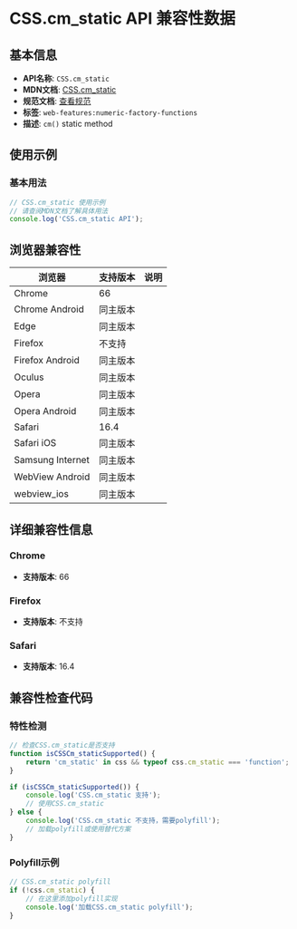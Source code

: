 # CSS.cm_static API 兼容性数据

## 基本信息

- **API名称**: `CSS.cm_static`
- **MDN文档**: [CSS.cm_static](https://developer.mozilla.org/docs/Web/API/CSS/factory_functions_static)
- **规范文档**: [查看规范](https://drafts.css-houdini.org/css-typed-om/#dom-css-cm)
- **标签**: `web-features:numeric-factory-functions`
- **描述**: `cm()` static method

## 使用示例

### 基本用法

```javascript
// CSS.cm_static 使用示例
// 请查阅MDN文档了解具体用法
console.log('CSS.cm_static API');
```

## 浏览器兼容性

| 浏览器 | 支持版本 | 说明 |
|--------|----------|------|
| Chrome | 66 |  |
| Chrome Android | 同主版本 |  |
| Edge | 同主版本 |  |
| Firefox | 不支持 |  |
| Firefox Android | 同主版本 |  |
| Oculus | 同主版本 |  |
| Opera | 同主版本 |  |
| Opera Android | 同主版本 |  |
| Safari | 16.4 |  |
| Safari iOS | 同主版本 |  |
| Samsung Internet | 同主版本 |  |
| WebView Android | 同主版本 |  |
| webview_ios | 同主版本 |  |

## 详细兼容性信息

### Chrome

- **支持版本**: 66

### Firefox

- **支持版本**: 不支持

### Safari

- **支持版本**: 16.4

## 兼容性检查代码

### 特性检测

```javascript
// 检查CSS.cm_static是否支持
function isCSSCm_staticSupported() {
    return 'cm_static' in css && typeof css.cm_static === 'function';
}

if (isCSSCm_staticSupported()) {
    console.log('CSS.cm_static 支持');
    // 使用CSS.cm_static
} else {
    console.log('CSS.cm_static 不支持，需要polyfill');
    // 加载polyfill或使用替代方案
}
```

### Polyfill示例

```javascript
// CSS.cm_static polyfill
if (!css.cm_static) {
    // 在这里添加polyfill实现
    console.log('加载CSS.cm_static polyfill');
}
```

